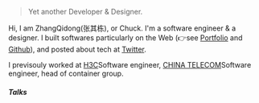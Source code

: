 

> Yet another Developer & Designer.  


Hi, I am ZhangQidong(张其栋), or Chuck. I'm a software engineer & a designer. I built softwares particularly on the Web (👉see [Portfolio](http://geekdong.cc/portfolio) and [Github](https://github.com/zqdlove)), and posted about tech at [Twitter](https://twitter.com/zqdllove/). 


I previsouly worked at [H3C](http://www.h3c.com)Software engineer, [CHINA TELECOM](http://www.ctyun.cn)Software engineer, head of container group.


##### Talks



